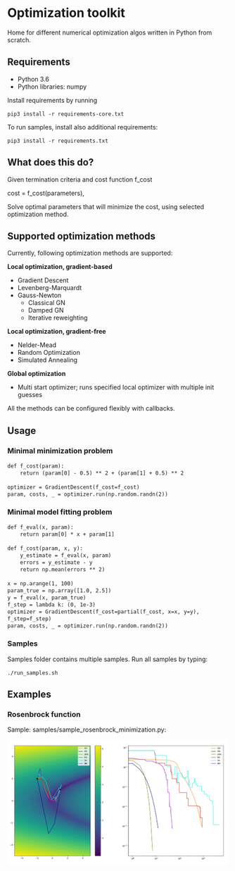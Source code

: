 # Optimization toolkit

Home for different numerical optimization algos written in Python from scratch.

## Requirements

- Python 3.6
- Python libraries: numpy

Install requirements by running

```
pip3 install -r requirements-core.txt
```

To run samples, install also additional requirements:

```
pip3 install -r requirements.txt
```

## What does this do?

Given termination criteria and cost function f_cost

cost = f_cost(parameters),

Solve optimal parameters that will minimize the cost, using selected optimization method.

## Supported optimization methods

Currently, following optimization methods are supported:

**Local optimization, gradient-based**

- Gradient Descent
- Levenberg-Marquardt
- Gauss-Newton
    * Classical GN
    * Damped GN
    * Iterative reweighting

**Local optimization, gradient-free**

- Nelder-Mead
- Random Optimization
- Simulated Annealing

**Global optimization**

- Multi start optimizer; runs specified local optimizer with multiple init guesses

All the methods can be configured flexibly with callbacks.

## Usage

### Minimal minimization problem

```
def f_cost(param):
    return (param[0] - 0.5) ** 2 + (param[1] + 0.5) ** 2

optimizer = GradientDescent(f_cost=f_cost)
param, costs, _ = optimizer.run(np.random.randn(2))
```

### Minimal model fitting problem

```
def f_eval(x, param):
    return param[0] * x + param[1]

def f_cost(param, x, y):
    y_estimate = f_eval(x, param)
    errors = y_estimate - y
    return np.mean(errors ** 2)

x = np.arange(1, 100)
param_true = np.array([1.0, 2.5])
y = f_eval(x, param_true)
f_step = lambda k: (0, 1e-3)
optimizer = GradientDescent(f_cost=partial(f_cost, x=x, y=y), f_step=f_step)
param, costs, _ = optimizer.run(np.random.randn(2))
```

### Samples

Samples folder contains multiple samples. Run all samples by typing:

```
./run_samples.sh
```

## Examples

### Rosenbrock function

Sample: samples/sample_rosenbrock_minimization.py:

<p align="center">
<img src="samples/screenshots/rosenbrock_function_minimization.jpg" width="800px" />
</p>